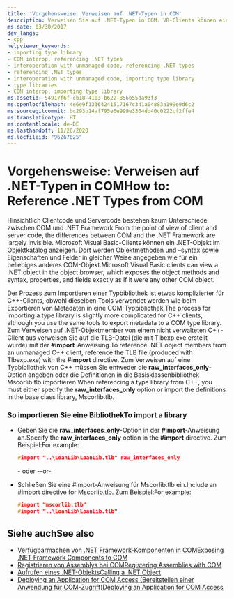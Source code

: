 ```yaml
---
title: 'Vorgehensweise: Verweisen auf .NET-Typen in COM'
description: Verweisen Sie auf .NET-Typen in COM. VB-Clients können ein .NET-Objekt im Objektbrowser anzeigen. C++-Clients müssen hingegen mit der Importanweisung \# auf eine TLB-Datei verweisen.
ms.date: 03/30/2017
dev_langs:
- cpp
helpviewer_keywords:
- importing type library
- COM interop, referencing .NET types
- interoperation with unmanaged code, referencing .NET types
- referencing .NET types
- interoperation with unmanaged code, importing type library
- type libraries
- COM interop, importing type library
ms.assetid: 54917f6f-cb18-4103-b622-856b55da93f3
ms.openlocfilehash: 4e6e9f13364241517167c341a04883a199e9d6c2
ms.sourcegitcommit: bc293b14af795e0e999e3304dd40c0222cf2ffe4
ms.translationtype: HT
ms.contentlocale: de-DE
ms.lasthandoff: 11/26/2020
ms.locfileid: "96267025"
---
```

# <a name="how-to-reference-net-types-from-com"></a><span data-ttu-id="003b3-104">Vorgehensweise: Verweisen auf .NET-Typen in COM</span><span class="sxs-lookup"><span data-stu-id="003b3-104">How to: Reference .NET Types from COM</span></span>

<span data-ttu-id="003b3-105">Hinsichtlich Clientcode und Servercode bestehen kaum Unterschiede zwischen COM und .NET Framework.</span><span class="sxs-lookup"><span data-stu-id="003b3-105">From the point of view of client and server code, the differences between COM and the .NET Framework are largely invisible.</span></span> <span data-ttu-id="003b3-106">Microsoft Visual Basic-Clients können ein .NET-Objekt im Objektkatalog anzeigen. Dort werden Objektmethoden und –syntax sowie Eigenschaften und Felder in gleicher Weise angegeben wie für ein beliebiges anderes COM-Objekt.</span><span class="sxs-lookup"><span data-stu-id="003b3-106">Microsoft Visual Basic clients can view a .NET object in the object browser, which exposes the object methods and syntax, properties, and fields exactly as if it were any other COM object.</span></span>  
  
 <span data-ttu-id="003b3-107">Der Prozess zum Importieren einer Typbibliothek ist etwas komplizierter für C++-Clients, obwohl dieselben Tools verwendet werden wie beim Exportieren von Metadaten in eine COM-Typbibliothek.</span><span class="sxs-lookup"><span data-stu-id="003b3-107">The process for importing a type library is slightly more complicated for C++ clients, although you use the same tools to export metadata to a COM type library.</span></span> <span data-ttu-id="003b3-108">Zum Verweisen auf .NET-Objektmember von einem nicht verwalteten C++-Client aus verweisen Sie auf die TLB-Datei (die mit Tlbexp.exe erstellt wurde) mit der **#import**-Anweisung.</span><span class="sxs-lookup"><span data-stu-id="003b3-108">To reference .NET object members from an unmanaged C++ client, reference the TLB file (produced with Tlbexp.exe) with the **#import** directive.</span></span> <span data-ttu-id="003b3-109">Zum Verweisen auf eine Typbibliothek von C++ müssen Sie entweder die **raw_interfaces_only**-Option angeben oder die Definitionen in die Basisklassenbibliothek Mscorlib.tlb importieren.</span><span class="sxs-lookup"><span data-stu-id="003b3-109">When referencing a type library from C++, you must either specify the **raw_interfaces_only** option or import the definitions in the base class library, Mscorlib.tlb.</span></span>  
  
### <a name="to-import-a-library"></a><span data-ttu-id="003b3-110">So importieren Sie eine Bibliothek</span><span class="sxs-lookup"><span data-stu-id="003b3-110">To import a library</span></span>  
  
- <span data-ttu-id="003b3-111">Geben Sie die **raw_interfaces_only**-Option in der **#import**-Anweisung an.</span><span class="sxs-lookup"><span data-stu-id="003b3-111">Specify the **raw_interfaces_only** option in the **#import** directive.</span></span> <span data-ttu-id="003b3-112">Zum Beispiel:</span><span class="sxs-lookup"><span data-stu-id="003b3-112">For example:</span></span>  
  
    ```cpp  
    #import "..\LoanLib\LoanLib.tlb" raw_interfaces_only  
    ```  
  
     <span data-ttu-id="003b3-113">- oder -</span><span class="sxs-lookup"><span data-stu-id="003b3-113">-or-</span></span>  
  
- <span data-ttu-id="003b3-114">Schließen Sie eine #import-Anweisung für Mscorlib.tlb ein.</span><span class="sxs-lookup"><span data-stu-id="003b3-114">Include an #import directive for Mscorlib.tlb.</span></span> <span data-ttu-id="003b3-115">Zum Beispiel:</span><span class="sxs-lookup"><span data-stu-id="003b3-115">For example:</span></span>  
  
    ```cpp  
    #import "mscorlib.tlb"  
    #import "..\LoanLib\LoanLib.tlb"  
    ```  
  
## <a name="see-also"></a><span data-ttu-id="003b3-116">Siehe auch</span><span class="sxs-lookup"><span data-stu-id="003b3-116">See also</span></span>

- [<span data-ttu-id="003b3-117">Verfügbarmachen von .NET Framework-Komponenten in COM</span><span class="sxs-lookup"><span data-stu-id="003b3-117">Exposing .NET Framework Components to COM</span></span>](exposing-dotnet-components-to-com.md)
- [<span data-ttu-id="003b3-118">Registrieren von Assemblys bei COM</span><span class="sxs-lookup"><span data-stu-id="003b3-118">Registering Assemblies with COM</span></span>](registering-assemblies-with-com.md)
- <span data-ttu-id="003b3-119">[Aufrufen eines .NET-Objekts](/previous-versions/dotnet/netframework-4.0/8hw8h46b(v=vs.100))</span><span class="sxs-lookup"><span data-stu-id="003b3-119">[Calling a .NET Object](/previous-versions/dotnet/netframework-4.0/8hw8h46b(v=vs.100))</span></span>
- <span data-ttu-id="003b3-120">[Deploying an Application for COM Access (Bereitstellen einer Anwendung für COM-Zugriff)](/previous-versions/dotnet/netframework-4.0/c2850st8(v=vs.100))</span><span class="sxs-lookup"><span data-stu-id="003b3-120">[Deploying an Application for COM Access](/previous-versions/dotnet/netframework-4.0/c2850st8(v=vs.100))</span></span>
